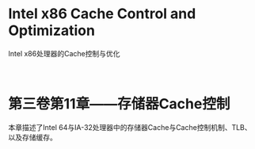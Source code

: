 # Intel x86 Cache Control and Optimization
Intel x86处理器的Cache控制与优化

<br />

# 第三卷第11章——存储器Cache控制

本章描述了Intel 64与IA-32处理器中的存储器Cache与Cache控制机制、TLB、以及存储缓存。
